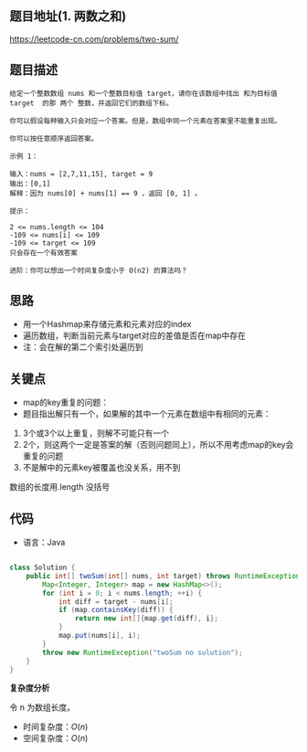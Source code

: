 
## 题目地址(1. 两数之和)

https://leetcode-cn.com/problems/two-sum/

## 题目描述

```
给定一个整数数组 nums 和一个整数目标值 target，请你在该数组中找出 和为目标值 target  的那 两个 整数，并返回它们的数组下标。

你可以假设每种输入只会对应一个答案。但是，数组中同一个元素在答案里不能重复出现。

你可以按任意顺序返回答案。

示例 1：

输入：nums = [2,7,11,15], target = 9
输出：[0,1]
解释：因为 nums[0] + nums[1] == 9 ，返回 [0, 1] 。

提示：

2 <= nums.length <= 104
-109 <= nums[i] <= 109
-109 <= target <= 109
只会存在一个有效答案

进阶：你可以想出一个时间复杂度小于 O(n2) 的算法吗？
```
## 思路
* 用一个Hashmap来存储元素和元素对应的index
* 遍历数组，判断当前元素与target对应的差值是否在map中存在
* 注：会在解的第二个索引处遍历到

## 关键点
* map的key重复的问题：
* 题目指出解只有一个，如果解的其中一个元素在数组中有相同的元素：
1. 3个或3个以上重复，则解不可能只有一个 
2. 2个，则这两个一定是答案的解（否则问题同上），所以不用考虑map的key会重复的问题
3. 不是解中的元素key被覆盖也没关系，用不到

数组的长度用.length 没括号  

## 代码

- 语言：Java

```java

class Solution {
    public int[] twoSum(int[] nums, int target) throws RuntimeException {
        Map<Integer, Integer> map = new HashMap<>();
        for (int i = 0; i < nums.length; ++i) {
            int diff = target - nums[i];
            if (map.containsKey(diff)) {
                return new int[]{map.get(diff), i};
            }
            map.put(nums[i], i);
        }
        throw new RuntimeException("twoSum no sulution");
    }
}

```


**复杂度分析**

令 n 为数组长度。

- 时间复杂度：$O(n)$
- 空间复杂度：$O(n)$


